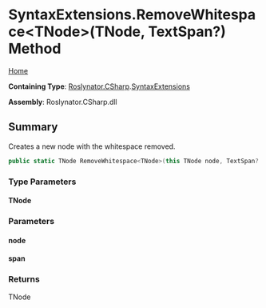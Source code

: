 # SyntaxExtensions\.RemoveWhitespace\<TNode>\(TNode, TextSpan?\) Method

[Home](../../../../README.md)

**Containing Type**: [Roslynator.CSharp](../../README.md)\.[SyntaxExtensions](../README.md)

**Assembly**: Roslynator\.CSharp\.dll

## Summary

Creates a new node with the whitespace removed\.

```csharp
public static TNode RemoveWhitespace<TNode>(this TNode node, TextSpan? span = null) where TNode : Microsoft.CodeAnalysis.SyntaxNode
```

### Type Parameters

#### TNode





### Parameters

#### node





#### span





### Returns

TNode

